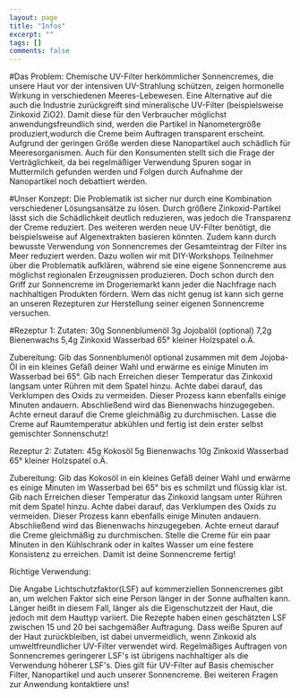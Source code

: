 ```yaml
---
layout: page
title: "Infos"
excerpt: ""
tags: []
comments: false
---
```

#Das Problem: Chemische UV-Filter herkömmlicher Sonnencremes, die unsere Haut vor der intensiven UV-Strahlung schützen, zeigen hormonelle Wirkung in verschiedenen Meeres-Lebewesen. Eine Alternative auf die auch die Industrie zurückgreift sind mineralische UV-Filter (beispielsweise Zinkoxid ZiO2). Damit diese für den Verbraucher möglichst anwendungsfreundlich sind, werden die Partikel in Nanometergröße produziert,wodurch die Creme beim Auftragen transparent erscheint. Aufgrund der geringen Größe werden diese Nanopartikel auch schädlich für Meeresorganismen. Auch für den Konsumenten stellt sich die Frage der Verträglichkeit, da bei regelmäßiger Verwendung Spuren sogar in Muttermilch gefunden werden und Folgen durch Aufnahme der Nanopartikel noch debattiert werden. 

#Unser Konzept: Die Problematik ist sicher nur durch eine Kombination verschiedener Lösungsansätze zu lösen. Durch größere Zinkoxid-Partikel lässt sich die Schädlichkeit deutlich reduzieren, was jedoch die Transparenz der Creme reduziert. Des weiteren werden neue UV-Filter benötigt, die beispielsweise auf Algenextrakten basieren könnten. Zudem kann durch bewusste Verwendung von Sonnencremes der Gesamteintrag der Filter ins Meer reduziert werden. Dazu wollen wir mit DIY-Workshops Teilnehmer über die Problematik aufklären, während sie eine eigene Sonnencreme aus möglichst regionalen Erzeugnissen produzieren.
Doch schon durch den Griff zur Sonnencreme im Drogeriemarkt kann jeder die Nachfrage nach nachhaltigen Produkten fördern. Wem das nicht genug ist kann sich gerne an unseren Rezepturen zur Herstellung seiner eigenen Sonnencreme versuchen. 

#Rezeptur 1:
Zutaten:
30g Sonnenblumenöl
3g Jojobalöl (optional)
7,2g Bienenwachs
5,4g Zinkoxid
Wasserbad 65°
kleiner Holzspatel o.Ä.

Zubereitung: Gib das Sonnenblumenöl optional zusammen mit dem Jojoba-Öl in ein kleines Gefäß deiner Wahl und erwärme es einige Minuten im Wasserbad bei 65°. Gib nach Erreichen dieser Temperatur das Zinkoxid langsam unter Rühren mit dem Spatel  hinzu. Achte dabei darauf, das Verklumpen des Oxids zu vermeiden. Dieser Prozess kann ebenfalls einige Minuten andauern. Abschließend wird das Bienenwachs hinzugegeben. Achte erneut darauf die Creme gleichmäßig zu durchmischen. Lasse die Creme auf Raumtemperatur abkühlen und fertig ist dein erster selbst gemischter Sonnenschutz!

Rezeptur 2:
Zutaten:
45g Kokosöl
5g Bienenwachs
10g Zinkoxid
Wasserbad 65°
kleiner Holzspatel o.Ä.

Zubereitung: Gib das Kokosöl in ein kleines Gefäß deiner Wahl und erwärme es einige Minuten im Wasserbad bei 65° bis es schmilzt und flüssig klar ist. Gib nach Erreichen dieser Temperatur das Zinkoxid langsam unter Rühren mit dem Spatel  hinzu. Achte dabei darauf, das Verklumpen des Oxids zu vermeiden. Dieser Prozess kann ebenfalls einige Minuten andauern. Abschließend wird das Bienenwachs hinzugegeben. Achte erneut darauf die Creme gleichmäßig zu durchmischen. Stelle die Creme für ein paar Minuten in den Kühlschrank oder in kaltes Wasser um eine festere Konsistenz zu erreichen. Damit ist deine Sonnencreme fertig!

Richtige Verwendung:

Die Angabe Lichtschutzfaktor(LSF) auf kommerziellen Sonnencremes gibt an, um welchen Faktor sich eine Person länger in der Sonne aufhalten kann. Länger heißt in diesem Fall, länger als die Eigenschutzzeit der Haut, die jedoch mit dem Hauttyp variiert. Die Rezepte haben einen geschätzten LSF zwischen 15 und 20 bei sachgemäßer Auftragung. Dass weiße Spuren auf der Haut zurückbleiben, ist dabei unvermeidlich, wenn Zinkoxid als umweltfreundlicher UV-Filter verwendet wird. Regelmäßiges Auftragen von Sonnencremes geringerer LSF's ist übrigens nachhaltiger als die Verwendung höherer LSF's. Dies gilt für UV-Filter auf Basis chemischer Filter, Nanopartikel und auch unserer Sonnencreme. Bei weiteren Fragen zur Anwendung kontaktiere uns!

